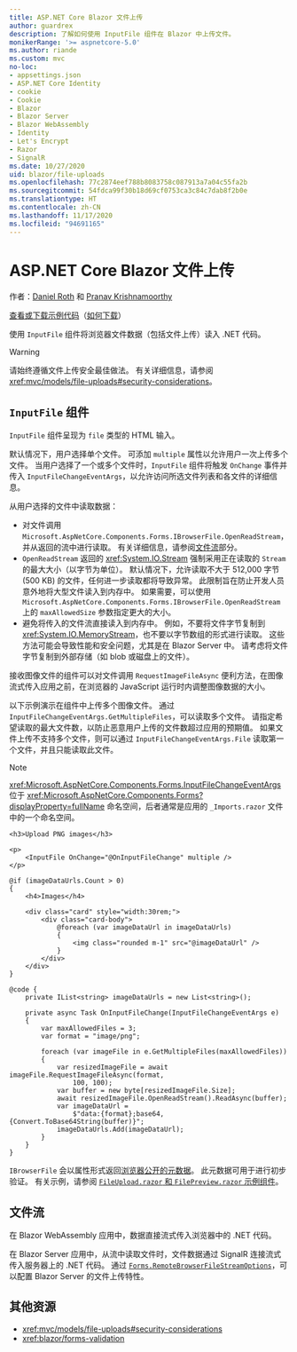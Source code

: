```yaml
---
title: ASP.NET Core Blazor 文件上传
author: guardrex
description: 了解如何使用 InputFile 组件在 Blazor 中上传文件。
monikerRange: '>= aspnetcore-5.0'
ms.author: riande
ms.custom: mvc
no-loc:
- appsettings.json
- ASP.NET Core Identity
- cookie
- Cookie
- Blazor
- Blazor Server
- Blazor WebAssembly
- Identity
- Let's Encrypt
- Razor
- SignalR
ms.date: 10/27/2020
uid: blazor/file-uploads
ms.openlocfilehash: 77c2874eef788b8083758c087913a7a04c55fa2b
ms.sourcegitcommit: 54fdca99f30b18d69cf0753ca3c84c7dab8f2b0e
ms.translationtype: HT
ms.contentlocale: zh-CN
ms.lasthandoff: 11/17/2020
ms.locfileid: "94691165"
---
```

# <a name="aspnet-core-no-locblazor-file-uploads"></a>ASP.NET Core Blazor 文件上传

作者：[Daniel Roth](https://github.com/danroth27) 和 [Pranav Krishnamoorthy](https://github.com/pranavkm)

[查看或下载示例代码](https://github.com/dotnet/AspNetCore.Docs/tree/master/aspnetcore/blazor/file-uploads/samples/)（[如何下载](xref:index#how-to-download-a-sample)）

使用 `InputFile` 组件将浏览器文件数据（包括文件上传）读入 .NET 代码。

> [!WARNING]
> 请始终遵循文件上传安全最佳做法。 有关详细信息，请参阅 <xref:mvc/models/file-uploads#security-considerations>。

## <a name="inputfile-component"></a>`InputFile` 组件

`InputFile` 组件呈现为 `file` 类型的 HTML 输入。

默认情况下，用户选择单个文件。 可添加 `multiple` 属性以允许用户一次上传多个文件。 当用户选择了一个或多个文件时，`InputFile` 组件将触发 `OnChange` 事件并传入 `InputFileChangeEventArgs`，以允许访问所选文件列表和各文件的详细信息。

从用户选择的文件中读取数据：

* 对文件调用 `Microsoft.AspNetCore.Components.Forms.IBrowserFile.OpenReadStream`，并从返回的流中进行读取。 有关详细信息，请参阅[文件流](#file-streams)部分。
* `OpenReadStream` 返回的 <xref:System.IO.Stream> 强制采用正在读取的 `Stream` 的最大大小（以字节为单位）。 默认情况下，允许读取不大于 512,000 字节 (500 KB) 的文件，任何进一步读取都将导致异常。 此限制旨在防止开发人员意外地将大型文件读入到内存中。 如果需要，可以使用 `Microsoft.AspNetCore.Components.Forms.IBrowserFile.OpenReadStream` 上的 `maxAllowedSize` 参数指定更大的大小。
* 避免将传入的文件流直接读入到内存中。 例如，不要将文件字节复制到 <xref:System.IO.MemoryStream>，也不要以字节数组的形式进行读取。 这些方法可能会导致性能和安全问题，尤其是在 Blazor Server 中。 请考虑将文件字节复制到外部存储（如 blob 或磁盘上的文件）。

接收图像文件的组件可以对文件调用 `RequestImageFileAsync` 便利方法，在图像流式传入应用之前，在浏览器的 JavaScript 运行时内调整图像数据的大小。

以下示例演示在组件中上传多个图像文件。 通过 `InputFileChangeEventArgs.GetMultipleFiles`，可以读取多个文件。 请指定希望读取的最大文件数，以防止恶意用户上传的文件数超过应用的预期值。 如果文件上传不支持多个文件，则可以通过 `InputFileChangeEventArgs.File` 读取第一个文件，并且只能读取此文件。

> [!NOTE]
> <xref:Microsoft.AspNetCore.Components.Forms.InputFileChangeEventArgs> 位于 <xref:Microsoft.AspNetCore.Components.Forms?displayProperty=fullName> 命名空间，后者通常是应用的 `_Imports.razor` 文件中的一个命名空间。

```razor
<h3>Upload PNG images</h3>

<p>
    <InputFile OnChange="@OnInputFileChange" multiple />
</p>

@if (imageDataUrls.Count > 0)
{
    <h4>Images</h4>

    <div class="card" style="width:30rem;">
        <div class="card-body">
            @foreach (var imageDataUrl in imageDataUrls)
            {
                <img class="rounded m-1" src="@imageDataUrl" />
            }
        </div>
    </div>
}

@code {
    private IList<string> imageDataUrls = new List<string>();

    private async Task OnInputFileChange(InputFileChangeEventArgs e)
    {
        var maxAllowedFiles = 3;
        var format = "image/png";

        foreach (var imageFile in e.GetMultipleFiles(maxAllowedFiles))
        {
            var resizedImageFile = await imageFile.RequestImageFileAsync(format, 
                100, 100);
            var buffer = new byte[resizedImageFile.Size];
            await resizedImageFile.OpenReadStream().ReadAsync(buffer);
            var imageDataUrl = 
                $"data:{format};base64,{Convert.ToBase64String(buffer)}";
            imageDataUrls.Add(imageDataUrl);
        }
    }
}
```

`IBrowserFile` 会以属性形式返回[浏览器公开的元数据](https://developer.mozilla.org/docs/Web/API/File#Instance_properties)。 此元数据可用于进行初步验证。 有关示例，请参阅 [`FileUpload.razor` 和 `FilePreview.razor` 示例组件](https://github.com/dotnet/AspNetCore.Docs/tree/master/aspnetcore/blazor/file-uploads/samples/)。

## <a name="file-streams"></a>文件流

在 Blazor WebAssembly 应用中，数据直接流式传入浏览器中的 .NET 代码。

在 Blazor Server 应用中，从流中读取文件时，文件数据通过 SignalR 连接流式传入服务器上的 .NET 代码。 通过 [`Forms.RemoteBrowserFileStreamOptions`](https://github.com/dotnet/aspnetcore/blob/master/src/Components/Web/src/Forms/InputFile/RemoteBrowserFileStreamOptions.cs)，可以配置 Blazor Server 的文件上传特性。

## <a name="additional-resources"></a>其他资源

* <xref:mvc/models/file-uploads#security-considerations>
* <xref:blazor/forms-validation>
